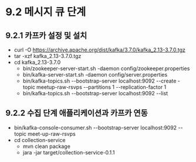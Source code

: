 # 9.2 메시지 큐 단계
    
## 9.2.1 카프카 설정 및 설치
- curl -O https://archive.apache.org/dist/kafka/3.7.0/kafka_2.13-3.7.0.tgz
- tar -xzf kafka_2.13-3.7.0.tgz
- cd kafka_2.13-3.7.0
  - bin/zookeeper-server-start.sh -daemon config/zookeeper.properties
  - bin/kafka-server-start.sh -daemon config/server.properties
  - bin/kafka-topics.sh --bootstrap-server localhost:9092 --create -topic meetup-raw-rsvps --partitions 1 --replication-factor 1
  - bin/kafka-topics.sh --bootstrap-server localhost:9092 --list

## 9.2.2 수집 단계 애플리케이션과 카프카 연동
- bin/kafka-console-consumer.sh --bootstrap-server localhost:9092 --topic meet-up-raw-rsvps
- cd collection-service
  - mvn clean package
  - jara -jar target/collection-service-0.1.1